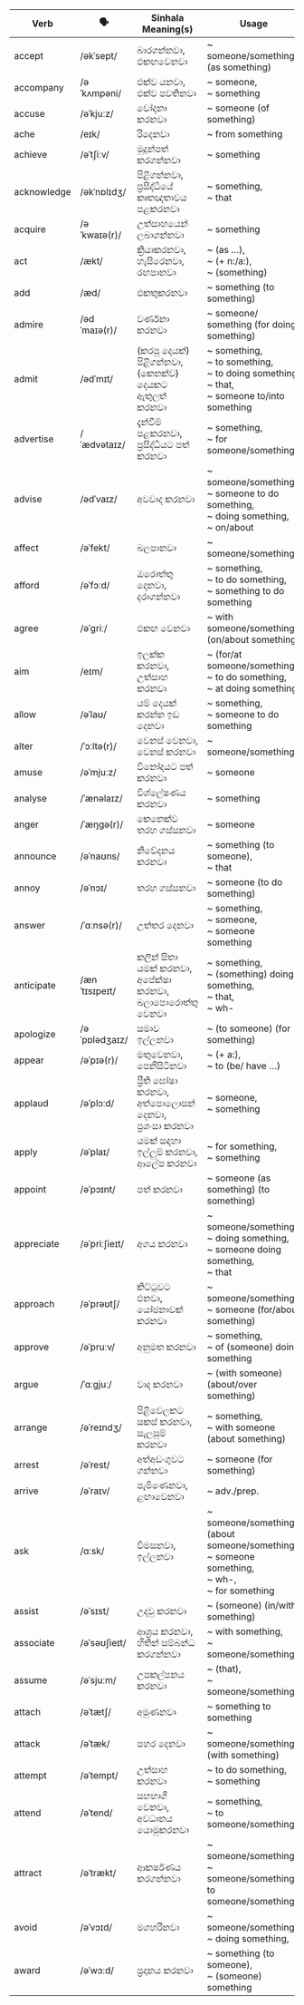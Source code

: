 | Verb        | 🗣️             | Sinhala Meaning(s)                        | Usage                                               |
| ----------- | ------------- | ----------------------------------------- | --------------------------------------------------------------- |
| accept      | /əkˈsept/     | බාරගන්නවා,<br>එකඟවෙනවා                            | ~ someone/something (as something)                                               |
| accompany   | /əˈkʌmpəni/   | එක්ව යනවා,<br>එක්ව පවතිනවා                     | ~ someone,<br>~ something                                                     |
| accuse      | /əˈkjuːz/     | චෝදනා කරනවා                                  | ~ someone (of something)                                                   |
| ache        | /eɪk/         | රිදෙනවා                                      | ~ from something                                                      |
| achieve     | /əˈtʃiːv/     | මුදුන්පත් කරගන්නවා                              | ~ something                                                           |
| acknowledge | /əkˈnɒlɪdʒ/   | පිළිගන්නවා,<br>ප්‍රසිද්ධියේ කෘතඥතාවය පළකරනවා              | ~ something,<br>~ that                                                   |
| acquire     | /əˈkwaɪə(r)/  | උත්සාහයෙන් ලබාගන්නවා                             | ~ something                                                           |
| act         | /ækt/         | ක්‍රියාකරනවා,<br>හැසිරෙනවා,<br>රඟපානවා                     | ~ (as …),<br>~ (+ n:/a:),<br>~ (something)                               |
| add         | /æd/          | එකතුකරනවා                                   | ~ something (to something)                                                  |
| admire      | /ədˈmaɪə(r)/  | වර්ණනා කරනවා                                 | ~ someone/ something (for doing something)                                       |
| admit       | /ədˈmɪt/      | (කරපු දෙයක්) පිළිගන්නවා,<br>(කෙනක්ව) දෙයකට ඇතුලත් කරනවා   | ~ something,<br>~ to something,<br>~ to doing something,<br>~ that,<br>~ someone to/into something |
| advertise   | /ˈædvətaɪz/   | දැන්වීම් පළකරනවා,<br>ප්‍රසිද්ධියට පත් කරනවා              | ~ something,<br>~ for someone/something                                             |
| advise      | /ədˈvaɪz/     | අවවාද කරනවා                                 | ~ someone/something,<br>~ someone to do something,<br>~ doing something,<br>~ on/about         |
| affect      | /əˈfekt/      | බලපානවා                                     | ~ someone/something                                                        |
| afford      | /əˈfɔːd/      | ඔරොත්තු දෙනවා,<br>දරාගන්නවා                          | ~ something,<br>~ to do something,<br>~ something to do something                          |
| agree       | /əˈɡriː/      | එකඟ වෙනවා                                   | ~ with someone/something (on/about something)                                    |
| aim         | /eɪm/         | ඉලක්ක කරනවා,<br>උත්සාහ කරනවා                      | ~ (for/at someone/something),<br>~ to do something,<br>~ at doing something                  |
| allow       | /əˈlaʊ/       | යම් දෙයක් කරන්න ඉඩ දෙනවා                        | ~ something,<br>~ someone to do something                                           |
| alter       | /ˈɔːltə(r)/   | වෙනස් වෙනවා,<br>වෙනස් කරනවා                         | ~ someone/something                                                        |
| amuse       | /əˈmjuːz/     | විනෝදයට පත් කරනවා                             | ~ someone                                                            |
| analyse     | /ˈænəlaɪz/    | විශ්ලේෂණය කරනවා                               | ~ something                                                           |
| anger       | /ˈæŋɡə(r)/    | කෙනෙක්ව තරහ ගස්සනවා                            | ~ someone                                                            |
| announce    | /əˈnaʊns/     | නිවේදනය කරනවා                                | ~ something (to someone),<br>~ that                                           |
| annoy       | /əˈnɔɪ/       | තරහ ගස්සනවා                                 | ~ someone (to do something)                                                |
| answer      | /ˈɑːnsə(r)/   | උත්තර දෙනවා                                  | ~ something,<br>~ someone,<br>~ someone something                                           |
| anticipate  | /ænˈtɪsɪpeɪt/ | කලින් සිතා යමක් කරනවා,<br>අපේක්ෂා කරනවා,<br>බලාපොරොත්තු වෙනවා | ~ something,<br>~ (something) doing something,<br>~ that,<br>~ wh-                      |
| apologize   | /əˈpɒlədʒaɪz/ | සමාව ඉල්ලනවා                                 | ~ (to someone) (for something)                                             |
| appear      | /əˈpɪə(r)/    | මතුවෙනවා,<br>පෙනීසිටිනවා                             | ~ (+ a:),<br>~ to (be/ have …)                                  |
| applaud     | /əˈplɔːd/     | ප්‍රීති ඝෝෂා කරනවා,<br>අත්පොලොසන් දෙනවා,<br>ප්‍රශංසා කරනවා     | ~ someone,<br>~ something                                                     |
| apply       | /əˈplaɪ/      | යමක් සඳහා ඉල්ලුම් කරනවා,<br>ආලේප කරනවා            | ~ for something,<br>~ something                                                |
| appoint     | /əˈpɔɪnt/     | පත් කරනවා                                   | ~ someone (as something) (to something)                                          |
| appreciate  | /əˈpriːʃieɪt/ | අගය කරනවා                                  | ~ someone/something,<br>~ doing something,<br>~ someone doing something,<br>~ that                |
| approach    | /əˈprəʊtʃ/    | කිට්ටුවට එනවා,<br>යෝජනාවක් කරනවා                     | ~ someone/something,<br>~ someone (for/about something)                               |
| approve     | /əˈpruːv/     | අනුමත කරනවා                                 | ~ something,<br>~ of (someone) doing something                                   |
| argue       | /ˈɑːɡjuː/     | වාද කරනවා                                   | ~ (with someone) (about/over something)                                    |
| arrange     | /əˈreɪndʒ/    | පිළිවෙලකට සකස් කරනවා,<br>සැලසුම් කරනවා                | ~ something,<br>~ with someone (about something)                                 |
| arrest      | /əˈrest/      | අත්අඩංගුවට ගන්නවා                              | ~ someone (for something)                                                  |
| arrive      | /əˈraɪv/      | පැමිණෙනවා,<br>ළඟාවෙනවා                              | ~ adv./prep.                                                    |
| ask         | /ɑːsk/        | විමසනවා,<br>ඉල්ලනවා                              | ~ someone/something (about someone/something),<br>~ someone something,<br>~ wh-,<br>~ for something       |
| assist      | /əˈsɪst/      | උදවු කරනවා                                  | ~ (someone) (in/with something)                                            |
| associate   | /əˈsəʊʃieɪt/  | ආශ්‍රය කරනවා,<br>හිතින් සම්බන්ධ කරගන්නවා               | ~ with something,<br>~ someone/something                                            |
| assume      | /əˈsjuːm/     | උපකල්පනය කරනවා                              | ~ (that),<br>~ someone/something                                              |
| attach      | /əˈtætʃ/      | අමුණනවා                                     | ~ something to something                                                    |
| attack      | /əˈtæk/       | පහර දෙනවා                                   | ~ someone/something (with something)                                             |
| attempt     | /əˈtempt/     | උත්සාහ කරනවා                                 | ~ to do something,<br>~ something                                              |
| attend      | /əˈtend/      | සහභාගී වෙනවා,<br>අවධානය යොමුකරනවා                    | ~ something,<br>~ to someone/something                                              |
| attract     | /əˈtrækt/     | ආකර්ෂණය කරගන්නවා                             | ~ someone/something,<br>~ someone/something to someone/something                                 |
| avoid       | /əˈvɔɪd/      | මගහරිනවා                                    | ~ someone/something,<br>~ doing something,<br>                                         |
| award       | /əˈwɔːd/      | ප්‍රදානය කරනවා                                | ~ something (to someone),<br>~ (someone) something                                       |